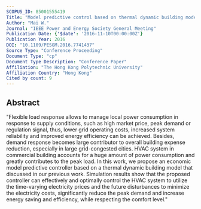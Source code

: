 ```yaml
---
SCOPUS_ID: 85001555419
Title: "Model predictive control based on thermal dynamic building model in the demand-side management"
Author: "Mai W."
Journal: "IEEE Power and Energy Society General Meeting"
Publication Date: {'$date': '2016-11-10T00:00:00Z'}
Publication Year: 2016
DOI: "10.1109/PESGM.2016.7741437"
Source Type: "Conference Proceeding"
Document Type: "cp"
Document Type Description: "Conference Paper"
Affiliation: "The Hong Kong Polytechnic University"
Affiliation Country: "Hong Kong"
Cited by count: 9
---
```


## Abstract
"Flexible load response allows to manage local power consumption in response to supply conditions, such as high market price, peak demand or regulation signal, thus, lower grid operating costs, increased system reliability and improved energy efficiency can be achieved. Besides, demand response becomes large contributor to overall building expense reduction, especially in large grid-congested cities. HVAC system in commercial building accounts for a huge amount of power consumption and greatly contributes to the peak load. In this work, we propose an economic model predictive controller based on a thermal dynamic building model that discussed in our previous work. Simulation results show that the proposed controller can effectively and optimally control the HVAC system to utilize the time-varying electricity prices and the future disturbances to minimize the electricity costs, significantly reduce the peak demand and increase energy saving and efficiency, while respecting the comfort level."
